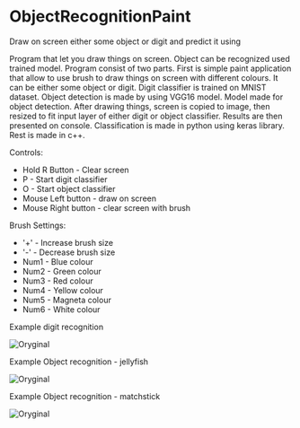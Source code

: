 # ObjectRecognitionPaint

Draw on screen either some object or digit and predict it using 

Program that let you draw things on screen. Object can be recognized used trained model. Program consist of two parts. First is simple paint application that allow to use brush to draw things on screen with different colours. It can be either some object or digit. Digit classifier is trained on MNIST dataset. Object detection is made by using VGG16 model. Model made for object detection. After drawing things, screen is copied to image, then resized to fit input layer of either digit or object classifier. Results are then presented on console. Classification is made in python using keras library. Rest is made in c++.

Controls:

- Hold R Button - Clear screen
- P - Start digit classifier
- O - Start object classifier
- Mouse Left button - draw on screen
- Mouse Right button - clear screen with brush

Brush Settings: 

- '+' - Increase brush size
- '-' - Decrease brush size
- Num1 - Blue colour
- Num2 - Green colour
- Num3 - Red colour
- Num4 - Yellow colour
- Num5 - Magneta colour
- Num6 - White colour

Example digit recognition

![Oryginal](https://github.com/SlawekSt/ObjectRecognitionPaint/blob/main/number.PNG)

Example Object recognition - jellyfish

![Oryginal](https://github.com/SlawekSt/ObjectRecognitionPaint/blob/main/jellyfish.PNG)

Example Object recognition - matchstick

![Oryginal](https://github.com/SlawekSt/ObjectRecognitionPaint/blob/main/matchstick.PNG)
